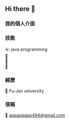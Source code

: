 ## Hi there 👋

<!--
**MING49663/MING49663** is a ✨ _special_ ✨ repository because its `README.md` (this file) appears on your GitHub profile.

Here are some ideas to get you started:

- 🔭 I’m currently working on ...
- 🌱 I’m currently learning ...
- 👯 I’m looking to collaborate on ...
- 🤔 I’m looking for help with ...
- 💬 Ask me about ...
- 📫 How to reach me: ...
- 😄 Pronouns: ...
- ⚡ Fun fact: ...
-->

### 我的個人介面

### 技能 
☕: java programming\
:tiger2:  \
:cake:  \
:apple: 

### 經歷
:ant: Fu-Jen university

### 信箱
:ant: appappapp494@gmail.com
